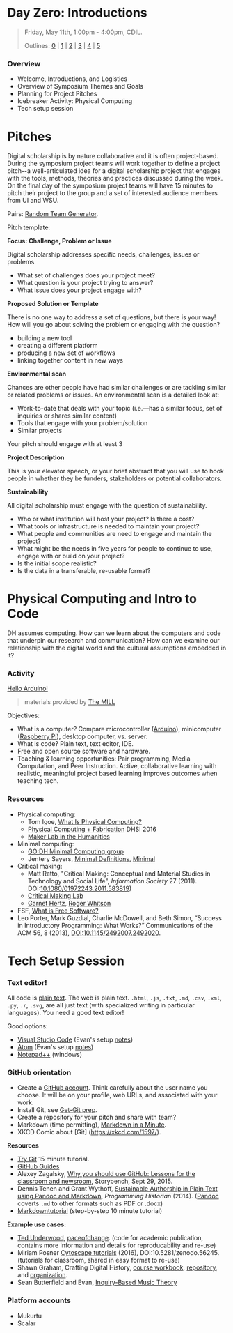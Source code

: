 # Day Zero: Introductions

> Friday, May 11th, 1:00pm - 4:00pm, CDIL.
>
> Outlines: [0](day-0.md) | [1](day-1.md) | [2](day-2.md) | [3](day-3.md) | [4](day-4.md) | [5](day-5.md)

### Overview

- Welcome, Introductions, and Logistics
- Overview of Symposium Themes and Goals
- Planning for Project Pitches
- Icebreaker Activity: Physical Computing
- Tech setup session

# Pitches

Digital scholarship is by nature collaborative and it is often project-based.
During the symposium project teams will work together to define a project pitch--a well-articulated idea for a digital scholarship project that engages with the tools, methods, theories and practices discussed during the week.
On the final day of the symposium project teams will have 15 minutes to pitch their project to the group and a set of interested audience members from UI and WSU.

Pairs: [Random Team Generator](https://palousedh.github.io/symposium/fellows/).

Pitch template:

**Focus: Challenge, Problem or Issue**

Digital scholarship addresses specific needs, challenges, issues or problems.

- What set of challenges does your project meet?
- What question is your project trying to answer?
- What issue does your project engage with?

**Proposed Solution or Template**

There is no one way to address a set of questions, but there is your way! How will you go about solving the problem or engaging with the question?

- building a new tool
- creating a different platform
- producing a new set of workflows
- linking together content in new ways

**Environmental scan**

Chances are other people have had similar challenges or are tackling similar or related problems or issues. An environmental scan is a detailed look at:

- Work-to-date that deals with your topic (i.e.—has a similar focus, set of inquiries or shares similar content)
- Tools that engage with your problem/solution
- Similar projects

Your pitch should engage with at least 3

**Project Description**

This is your elevator speech, or your brief abstract that you will use to hook people in whether they be funders, stakeholders or potential collaborators.

**Sustainability**

All digital scholarship must engage with the question of sustainability.

- Who or what institution will host your project? Is there a cost?
- What tools or infrastructure is needed to maintain your project?
- What people and communities are need to engage and maintain the project?
- What might be the needs in five years for people to continue to use, engage with or build on your project?
- Is the initial scope realistic?
- Is the data in a transferable, re-usable format?

# Physical Computing and Intro to Code

DH assumes computing. How can we learn about the computers and code that underpin our research and communication?
How can we examine our relationship with the digital world and the cultural assumptions embedded in it?

### Activity

[Hello Arduino!](https://evanwill.github.io/hello-arduino/)

> materials provided by [The MILL](https://mill.lib.uidaho.edu/)

Objectives:

- What is a computer? Compare microcontroller ([Arduino](https://www.arduino.cc/)), minicomputer ([Raspberry Pi](https://www.raspberrypi.org/)), desktop computer, vs. server.
- What is code? Plain text, text editor, IDE.
- Free and open source software and hardware.
- Teaching & learning opportunities: Pair programming, Media Computation, and Peer Instruction. Active, collaborative learning with realistic, meaningful project based learning improves outcomes when teaching tech.

### Resources

- Physical computing:
  - Tom Igoe, [What Is Physical Computing?](https://www.tigoe.com/blog/what-is-physical-computing/)
  - [Physical Computing + Fabrication](https://github.com/uvicmakerlab/dhsi2016/blob/master/index.md) DHSI 2016
  - [Maker Lab in the Humanities](http://maker.uvic.ca/)
- Minimal computing:
  - [GO:DH Minimal Computing group](http://go-dh.github.io/mincomp/about/)
  - Jentery Sayers, [Minimal Definitions](http://go-dh.github.io/mincomp/thoughts/2016/10/02/minimal-definitions/), [Minimal](https://jentery.github.io/minimal/)
- Critical making:
  - Matt Ratto, "Critical Making: Conceptual and Material Studies in Technology and Social Life", *Information Society* 27 (2011). DOI:[10.1080/01972243.2011.583819](http://dx.doi.org/10.1080/01972243.2011.583819))
  - [Critical Making Lab](http://criticalmaking.com/)
  - [Garnet Hertz](http://conceptlab.com/), [Roger Whitson](http://www.rogerwhitson.net/critical-making/?page_id=52)
- FSF, [What is Free Software?](https://www.gnu.org/philosophy/free-sw.en.html)
- Leo Porter, Mark Guzdial, Charlie McDowell, and Beth Simon, “Success in Introductory Programming: What Works?” Communications of the ACM 56, 8 (2013), [DOI:10.1145/2492007.2492020](https://doi.org/10.1145/2492007.2492020).

# Tech Setup Session

### Text editor!

All code is [plain text](https://en.wikipedia.org/wiki/Plain_text).
The web is plain text.
`.html`, `.js`, `.txt`, `.md`, `.csv`, `.xml`, `.py`, `.r`, `.svg`, are all just text (with specialized writing in particular languages).
You need a good text editor!

Good options:

- [Visual Studio Code](https://code.visualstudio.com/) (Evan's setup [notes](https://evanwill.github.io/_drafts/notes/vs-code.html))
- [Atom](https://atom.io/) (Evan's setup [notes](https://evanwill.github.io/_drafts/notes/atom-editor.html))
- [Notepad++](https://notepad-plus-plus.org/) (windows)

### GitHub orientation

- Create a [GitHub account](https://github.com/join). Think carefully about the user name you choose. It will be on your profile, web URLs, and associated with your work.
- Install Git, see [Get-Git prep](https://evanwill.github.io/get-git/0-prep.html).
- Create a repository for your pitch and share with team?
- Markdown (time permitting), [Markdown in a Minute](https://evanwill.github.io/_drafts/notes/markdown-minute.html).
- XKCD Comic about [Git] (https://xkcd.com/1597/). 

**Resources**

- [Try Git](https://try.github.io/levels/1/challenges/1) 15 minute tutorial.
- [GitHub Guides](https://guides.github.com/)
- Alexey Zagalsky, [Why you should use GitHub: Lessons for the classroom and newsroom](http://www.storybench.org/use-github-lessons-classroom-newsroom/), Storybench, Sept 29, 2015.
- Dennis Tenen and Grant Wythoff, [Sustainable Authorship in Plain Text using Pandoc and Markdown](http://programminghistorian.org/lessons/sustainable-authorship-in-plain-text-using-pandoc-and-markdown), *Programming Historian* (2014). ([Pandoc](http://pandoc.org/installing.html) coverts `.md` to other formats such as PDF or .docx)
- [Markdowntutorial](http://www.markdowntutorial.com) (step-by-step 10 minute tutorial)

**Example use cases:**

- [Ted Underwood](https://github.com/tedunderwood), [paceofchange](https://github.com/tedunderwood/paceofchange). (code for academic publication, contains more information and details for reproducability and re-use)
- Miriam Posner [Cytoscape tutorials](https://github.com/miriamposner/cytoscape_tutorials) (2016), DOI:10.5281/zenodo.56245. (tutorials for classroom, shared in easy format to re-use)
- Shawn Graham, Crafting Digital History, [course workbook](http://workbook.craftingdigitalhistory.ca/), [repository](https://github.com/shawngraham/hist3907o), and [organization](https://github.com/craftingdigitalhistory).
- Sean Butterfield and Evan, [Inquiry-Based Music Theory](https://github.com/smbutterfield/ibmt17-18)

### Platform accounts

- Mukurtu
- Scalar
